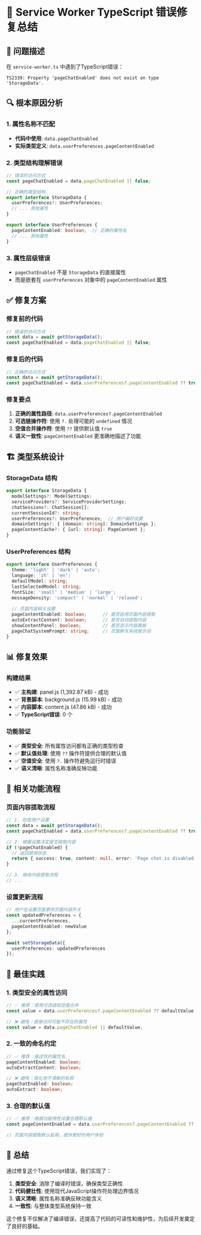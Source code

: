 # 🔧 Service Worker TypeScript 错误修复总结

## 🚨 问题描述

在 `service-worker.ts` 中遇到了TypeScript错误：
```
TS2339: Property 'pageChatEnabled' does not exist on type 'StorageData'.
```

## 🔍 根本原因分析

### 1. 属性名称不匹配
- **代码中使用**: `data.pageChatEnabled`
- **实际类型定义**: `data.userPreferences.pageContentEnabled`

### 2. 类型结构理解错误
```typescript
// 错误的访问方式
const pageChatEnabled = data.pageChatEnabled || false;

// 正确的类型结构
export interface StorageData {
  userPreferences?: UserPreferences;
  // ... 其他属性
}

export interface UserPreferences {
  pageContentEnabled: boolean;  // 正确的属性名
  // ... 其他属性
}
```

### 3. 属性层级错误
- `pageChatEnabled` 不是 `StorageData` 的直接属性
- 而是嵌套在 `userPreferences` 对象中的 `pageContentEnabled` 属性

## ✅ 修复方案

### 修复前的代码
```typescript
// 错误的访问方式
const data = await getStorageData();
const pageChatEnabled = data.pageChatEnabled || false;
```

### 修复后的代码
```typescript
// 正确的访问方式
const data = await getStorageData();
const pageChatEnabled = data.userPreferences?.pageContentEnabled ?? true;
```

### 修复要点

1. **正确的属性路径**: `data.userPreferences?.pageContentEnabled`
2. **可选链操作符**: 使用 `?.` 处理可能的 `undefined` 情况
3. **空值合并操作符**: 使用 `??` 提供默认值 `true`
4. **语义一致性**: `pageContentEnabled` 更准确地描述了功能

## 🏗️ 类型系统设计

### StorageData 结构
```typescript
export interface StorageData {
  modelSettings?: ModelSettings;
  serviceProviders?: ServiceProviderSettings;
  chatSessions?: ChatSession[];
  currentSessionId?: string;
  userPreferences?: UserPreferences;  // 用户偏好设置
  domainSettings?: { [domain: string]: DomainSettings };
  pageContentCache?: { [url: string]: PageContent };
}
```

### UserPreferences 结构
```typescript
export interface UserPreferences {
  theme: 'light' | 'dark' | 'auto';
  language: 'zh' | 'en';
  defaultModel: string;
  lastSelectedModel: string;
  fontSize: 'small' | 'medium' | 'large';
  messageDensity: 'compact' | 'normal' | 'relaxed';
  
  // 页面内容相关设置
  pageContentEnabled: boolean;      // 是否启用页面内容提取
  autoExtractContent: boolean;      // 是否自动提取内容
  showContentPanel: boolean;        // 是否显示内容面板
  pageChatSystemPrompt: string;     // 页面聊天系统提示词
}
```

## 📊 修复效果

### 构建结果
- ✅ **主构建**: panel.js (1,392.87 kB) - 成功
- ✅ **背景脚本**: background.js (15.99 kB) - 成功
- ✅ **内容脚本**: content.js (47.86 kB) - 成功
- ✅ **TypeScript错误**: 0 个

### 功能验证
- ✅ **类型安全**: 所有属性访问都有正确的类型检查
- ✅ **默认值处理**: 使用 `??` 操作符提供合理的默认值
- ✅ **空值安全**: 使用 `?.` 操作符避免运行时错误
- ✅ **语义清晰**: 属性名称准确反映功能

## 🔄 相关功能流程

### 页面内容提取流程
```typescript
// 1. 检查用户设置
const data = await getStorageData();
const pageChatEnabled = data.userPreferences?.pageContentEnabled ?? true;

// 2. 根据设置决定是否提取内容
if (!pageChatEnabled) {
  // 返回禁用状态
  return { success: true, content: null, error: 'Page chat is disabled' };
}

// 3. 继续内容提取流程
// ...
```

### 设置更新流程
```typescript
// 用户在设置页面更改页面内容开关
const updatedPreferences = {
  ...currentPreferences,
  pageContentEnabled: newValue
};

await setStorageData({
  userPreferences: updatedPreferences
});
```

## 🎯 最佳实践

### 1. 类型安全的属性访问
```typescript
// ✅ 推荐：使用可选链和空值合并
const value = data.userPreferences?.pageContentEnabled ?? defaultValue;

// ❌ 避免：直接访问可能不存在的属性
const value = data.pageChatEnabled || defaultValue;
```

### 2. 一致的命名约定
```typescript
// ✅ 推荐：描述性的属性名
pageContentEnabled: boolean;
autoExtractContent: boolean;

// ❌ 避免：简化但不清晰的名称
pageChatEnabled: boolean;
autoExtract: boolean;
```

### 3. 合理的默认值
```typescript
// ✅ 推荐：根据功能特性设置合理默认值
const pageContentEnabled = data.userPreferences?.pageContentEnabled ?? true;

// 页面内容提取默认启用，提供更好的用户体验
```

## 🎉 总结

通过修复这个TypeScript错误，我们实现了：

1. **类型安全**: 消除了编译时错误，确保类型正确性
2. **代码健壮性**: 使用现代JavaScript操作符处理边界情况
3. **语义清晰**: 属性名称准确反映功能含义
4. **一致性**: 与整体类型系统保持一致

这个修复不仅解决了编译错误，还提高了代码的可读性和维护性，为后续开发奠定了良好的基础。
